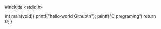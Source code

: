 #include <stdio.h>

int main(void){
printf("hello-world Github\n");
printf("C programing")
return 0;
}
